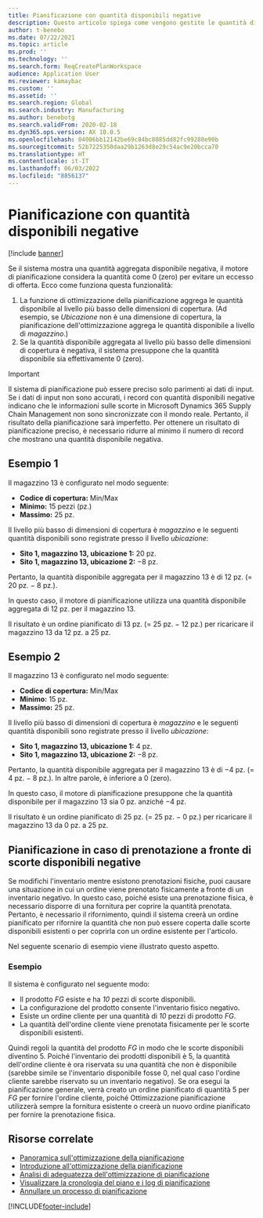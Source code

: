 ```yaml
---
title: Pianificazione con quantità disponibili negative
description: Questo articolo spiega come vengono gestite le quantità disponibili negative quando si utilizza l'ottimizzazione della pianificazione.
author: t-benebo
ms.date: 07/22/2021
ms.topic: article
ms.prod: ''
ms.technology: ''
ms.search.form: ReqCreatePlanWorkspace
audience: Application User
ms.reviewer: kamaybac
ms.custom: ''
ms.assetid: ''
ms.search.region: Global
ms.search.industry: Manufacturing
ms.author: benebotg
ms.search.validFrom: 2020-02-18
ms.dyn365.ops.version: AX 10.0.5
ms.openlocfilehash: 04006bb12142be69c84bc8085dd82fc99280e90b
ms.sourcegitcommit: 52b7225350daa29b1263d8e29c54ac9e20bcca70
ms.translationtype: HT
ms.contentlocale: it-IT
ms.lasthandoff: 06/03/2022
ms.locfileid: "8856137"
---
```

# <a name="planning-with-negative-on-hand-quantities"></a>Pianificazione con quantità disponibili negative

[!include [banner](../../includes/banner.md)]

Se il sistema mostra una quantità aggregata disponibile negativa, il motore di pianificazione considera la quantità come 0 (zero) per evitare un eccesso di offerta. Ecco come funziona questa funzionalità:

1. La funzione di ottimizzazione della pianificazione aggrega le quantità disponibile al livello più basso delle dimensioni di copertura. (Ad esempio, se *Ubicazione* non è una dimensione di copertura, la pianificazione dell'ottimizzazione aggrega le quantità disponibile a livello di *magazzino*.)
1. Se la quantità disponibile aggregata al livello più basso delle dimensioni di copertura è negativa, il sistema presuppone che la quantità disponibile sia effettivamente 0 (zero).

> [!IMPORTANT]
> Il sistema di pianificazione può essere preciso solo parimenti ai dati di input. Se i dati di input non sono accurati, i record con quantità disponibili negative indicano che le informazioni sulle scorte in Microsoft Dynamics 365 Supply Chain Management non sono sincronizzate con il mondo reale. Pertanto, il risultato della pianificazione sarà imperfetto. Per ottenere un risultato di pianificazione preciso, è necessario ridurre al minimo il numero di record che mostrano una quantità disponibile negativa.

## <a name="example-1"></a>Esempio 1

Il magazzino 13 è configurato nel modo seguente:

- **Codice di copertura:** Min/Max
- **Minimo:** 15 pezzi (pz.)
- **Massimo:** 25 pz.

Il livello più basso di dimensioni di copertura è *magazzino* e le seguenti quantità disponibili sono registrate presso il livello *ubicazione*:

- **Sito 1, magazzino 13, ubicazione 1:** 20 pz.
- **Sito 1, magazzino 13, ubicazione 2:** &minus;8 pz.

Pertanto, la quantità disponibile aggregata per il magazzino 13 è di 12 pz. (= 20 pz. &minus; 8 pz.).

In questo caso, il motore di pianificazione utilizza una quantità disponibile aggregata di 12 pz. per il magazzino 13.

Il risultato è un ordine pianificato di 13 pz. (= 25 pz. &minus; 12 pz.) per ricaricare il magazzino 13 da 12 pz. a 25 pz.

## <a name="example-2"></a>Esempio 2

Il magazzino 13 è configurato nel modo seguente:

- **Codice di copertura:** Min/Max
- **Minimo:** 15 pz.
- **Massimo:** 25 pz.

Il livello più basso di dimensioni di copertura è *magazzino* e le seguenti quantità disponibili sono registrate presso il livello *ubicazione*:

- **Sito 1, magazzino 13, ubicazione 1:** 4 pz.
- **Sito 1, magazzino 13, ubicazione 2:** &minus;8 pz.

Pertanto, la quantità disponibile aggregata per il magazzino 13 è di &minus;4 pz. (= 4 pz. &minus; 8 pz.). In altre parole, è inferiore a 0 (zero).

In questo caso, il motore di pianificazione presuppone che la quantità disponibile per il magazzino 13 sia 0 pz. anziché &minus;4 pz.

Il risultato è un ordine pianificato di 25 pz. (= 25 pz. &minus; 0 pz.) per ricaricare il magazzino 13 da 0 pz. a 25 pz.

## <a name="planning-when-there-is-a-reservation-against-negative-on-hand-inventory"></a>Pianificazione in caso di prenotazione a fronte di scorte disponibili negative

Se modifichi l'inventario mentre esistono prenotazioni fisiche, puoi causare una situazione in cui un ordine viene prenotato fisicamente a fronte di un inventario negativo. In questo caso, poiché esiste una prenotazione fisica, è necessario disporre di una fornitura per coprire la quantità prenotata. Pertanto, è necessario il rifornimento, quindi il sistema creerà un ordine pianificato per rifornire la quantità che non può essere coperta dalle scorte disponibili esistenti o per coprirla con un ordine esistente per l'articolo.

Nel seguente scenario di esempio viene illustrato questo aspetto.

### <a name="example"></a>Esempio

Il sistema è configurato nel seguente modo:

- Il prodotto *FG* esiste e ha *10* pezzi di scorte disponibili.
- La configurazione del prodotto consente l'inventario fisico negativo.
- Esiste un ordine cliente per una quantità di *10* pezzi di prodotto *FG*.
- La quantità dell'ordine cliente viene prenotata fisicamente per le scorte disponibili esistenti.

Quindi regoli la quantità del prodotto *FG* in modo che le scorte disponibili diventino 5. Poiché l'inventario dei prodotti disponibili è 5, la quantità dell'ordine cliente è ora riservata su una quantità che non è disponibile (sarebbe simile se l'inventario disponibile fosse 0, nel qual caso l'ordine cliente sarebbe riservato su un inventario negativo). Se ora esegui la pianificazione generale, verrà creato un ordine pianificato di quantità 5 per *FG* per fornire l'ordine cliente, poiché Ottimizzazione pianificazione utilizzerà sempre la fornitura esistente o creerà un nuovo ordine pianificato per fornire la prenotazione fisica.

## <a name="related-resources"></a>Risorse correlate

- [Panoramica sull'ottimizzazione della pianificazione](planning-optimization-overview.md)
- [Introduzione all'ottimizzazione della pianificazione](get-started.md)
- [Analisi di adeguatezza dell'ottimizzazione di pianificazione](planning-optimization-fit-analysis.md)
- [Visualizzare la cronologia del piano e i log di pianificazione](plan-history-logs.md)
- [Annullare un processo di pianificazione](cancel-planning-job.md)

[!INCLUDE[footer-include](../../../includes/footer-banner.md)]
